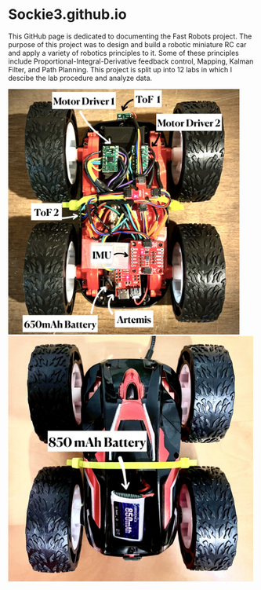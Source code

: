 # Sockie3.github.io
This GitHub page is dedicated to documenting the Fast Robots project. The purpose of this project was to design and build a robotic miniature RC car and apply a variety of robotics principles to it. Some of these principles include Proportional-Integral-Derivative feedback control, Mapping, Kalman Filter, and Path Planning. This project is split up into 12 labs in which I descibe the lab procedure and analyze data.

<img class="mb-5" src="assets/img/about/car_wiring_0.jpg" alt="car_wiring_0"
                    style="width:472px;height:500px;">
<img class="mb-5" src="assets/img/about/car_wiring_1.jpg" alt="car_wiring_1"
                    style="width:500px;height:500px;">
